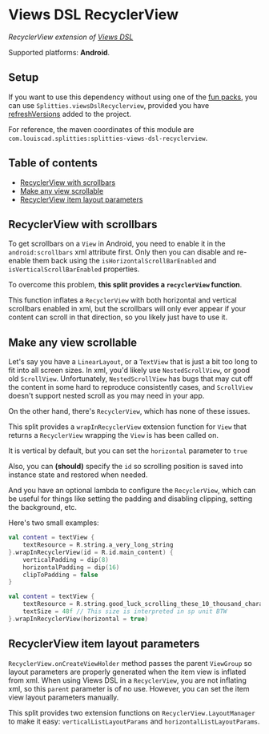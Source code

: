 # Views DSL RecyclerView

*RecyclerView extension of [Views DSL](../views-dsl)*

Supported platforms: **Android**.

## Setup

If you want to use this dependency without using one of the [fun packs](../../README.md#download),
you can use `Splitties.viewsDslRecyclerview`, provided you have [refreshVersions](https://github.com/jmfayard/refreshVersions) added to the project.

For reference, the maven coordinates of this module are `com.louiscad.splitties:splitties-views-dsl-recyclerview`.

## Table of contents

* [RecyclerView with scrollbars](#recyclerview-with-scrollbars)
* [Make any view scrollable](#make-any-view-scrollable)
* [RecyclerView item layout parameters](#recyclerview-item-layout-parameters)

## RecyclerView with scrollbars

To get scrollbars on a `View` in Android, you need to enable it in the
`android:scrollbars` xml attribute first. Only then you can disable and
re-enable them back using the `isHorizontalScrollBarEnabled` and
`isVerticalScrollBarEnabled` properties.

To overcome this problem, **this split provides a `recyclerView` function**.

This function inflates a `RecyclerView` with both horizontal and vertical
scrollbars enabled in xml, but the scrollbars will only ever appear if your
content can scroll in that direction, so you likely just have to use it.

## Make any view scrollable

Let's say you have a `LinearLayout`, or a `TextView` that is just a bit too
long to fit into all screen sizes. In xml, you'd likely use `NestedScrollView`,
or good old `ScrollView`. Unfortunately, `NestedScrollView` has bugs that may
cut off the content in some hard to reproduce consistently cases, and
`ScrollView` doesn't support nested scroll as you may need in your app.

On the other hand, there's `RecyclerView`, which has none of these issues.

This split provides a `wrapInRecyclerView` extension function for `View`
that returns a `RecyclerView` wrapping the `View` is has been called on.

It is vertical by default, but you can set the `horizontal` parameter to
`true`

Also, you can **(should)** specify the `id` so scrolling position is saved
into instance state and restored when needed.

And you have an optional lambda to configure the `RecyclerView`, which
can be useful for things like setting the padding and disabling clipping,
setting the background, etc.

Here's two small examples:

```kotlin
val content = textView {
    textResource = R.string.a_very_long_string
}.wrapInRecyclerView(id = R.id.main_content) {
    verticalPadding = dip(8)
    horizontalPadding = dip(16)
    clipToPadding = false
}
```

```kotlin
val content = textView {
    textResource = R.string.good_luck_scrolling_these_10_thousand_characters
    textSize = 48f // This size is interpreted in sp unit BTW
}.wrapInRecyclerView(horizontal = true)
```

## RecyclerView item layout parameters

`RecyclerView.onCreateViewHolder` method passes the parent `ViewGroup` so
layout parameters are properly generated when the item view is inflated from
xml. When using Views DSL in a `RecyclerView`, you are not inflating xml, so
this `parent` parameter is of no use. However, you can set the item view
layout parameters manually.

This split provides two extension functions on `RecyclerView.LayoutManager`
to make it easy: `verticalListLayoutParams` and `horizontalListLayoutParams`.
